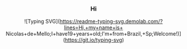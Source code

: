 <div align = center>

### Hi


![Typing SVG](https://readme-typing-svg.demolab.com/?lines=Hi,+my+name+is+ Nicolas+de+Mello;I+have19+years+old;I'm+from+Brazil,+Sp;Welcome!)](https://git.io/typing-svg)

<div align="center>